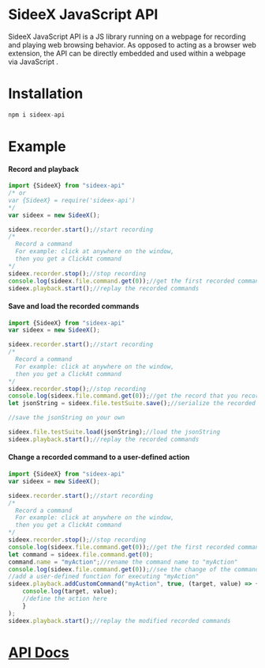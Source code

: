 <!-- <style>
.First {
  background-color:#e7e8e3;
}
</style> -->
#  <span class="First">SideeX JavaScript API</span>

SideeX JavaScript API is a JS library running on a webpage for recording and playing web browsing behavior. As opposed to acting as a browser web extension, the API can be directly embedded and used within a webpage via JavaScript .

#    Installation
```javascript
npm i sideex-api
```






#    Example
####  Record and playback
```javascript
import {SideeX} from "sideex-api" 
/* or
var {SideeX} = require('sideex-api') 
*/
var sideex = new SideeX();

sideex.recorder.start();//start recording
/* 
  Record a command
  For example: click at anywhere on the window,
  then you get a ClickAt command  
*/
sideex.recorder.stop();//stop recording
console.log(sideex.file.command.get(0));//get the first recorded command
sideex.playback.start();//replay the recorded commands
```


####  Save and load the recorded commands
```javascript
import {SideeX} from "sideex-api"
var sideex = new SideeX();

sideex.recorder.start();//start recording
/* 
  Record a command
  For example: click at anywhere on the window,
  then you get a ClickAt command  
*/
sideex.recorder.stop();//stop recording
console.log(sideex.file.command.get(0));//get the record that you recorded
let jsonString = sideex.file.testSuite.save();//serialize the recorded commands to a JSON string

//save the jsonString on your own

sideex.file.testSuite.load(jsonString);//load the jsonString
sideex.playback.start();//replay the recorded commands
```


####  Change a recorded command to a user-defined action
```javascript
import {SideeX} from "sideex-api"
var sideex = new SideeX();

sideex.recorder.start();//start recording
/* 
  Record a command
  For example: click at anywhere on the window,
  then you get a ClickAt command  
*/
sideex.recorder.stop();//stop recording
console.log(sideex.file.command.get(0));//get the first recorded command
let command = sideex.file.command.get(0);
command.name = "myAction";//rename the command name to "myAction"
console.log(sideex.file.command.get(0));//see the change of the command name
//add a user-defined function for executing "myAction"
sideex.playback.addCustomCommand("myAction", true, (target, value) => {
    console.log(target, value);
    //define the action here
    }
);
sideex.playback.start();//replay the modified recorded commands
```


#    [API Docs](https://sideex.github.io/sideex-api)


